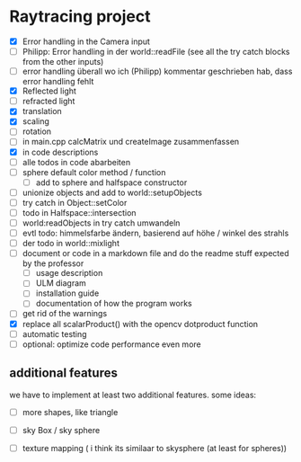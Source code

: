# Raytracing project

- [x] Error handling in the Camera input 
- [ ] Philipp: Error handling in der world::readFile (see all the try catch blocks from the other inputs)
- [ ] error handling überall wo ich (Philipp) kommentar geschrieben hab, dass error handling fehlt
- [x] Reflected light
- [ ] refracted light
- [x] translation
- [x] scaling
- [ ] rotation
- [ ] in main.cpp calcMatrix und createImage zusammenfassen 
- [x] in code descriptions
- [ ] alle todos in code abarbeiten
- [ ] sphere default color method / function
  - [ ] add to sphere and halfspace constructor
- [ ] unionize objects and add to world::setupObjects
- [ ] try catch in Object::setColor
- [ ] todo in Halfspace::intersection
- [ ] world:readObjects in try catch umwandeln
- [ ] evtl todo: himmelsfarbe ändern, basierend auf höhe / winkel des strahls
- [ ] der todo in world::mixlight
- [ ] document or code in a markdown file and do the readme stuff expected by the professor
    - [ ] usage description
    - [ ] ULM diagram
    - [ ] installation guide
    - [ ] documentation of how the program works
- [ ] get rid of the warnings
- [x] replace all scalarProduct() with the opencv dotproduct function
- [ ] automatic testing 
- [ ] optional: optimize code performance even more

## additional features
we have to implement at least two additional features. some ideas:

- [ ] more shapes, like triangle
- [ ] sky Box / sky sphere
- [ ] texture mapping ( i think its similaar to skysphere (at least for spheres))

